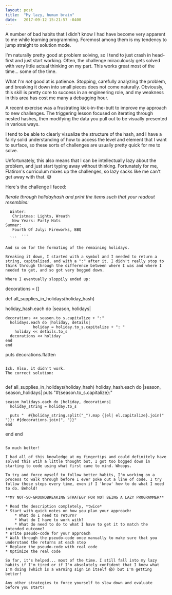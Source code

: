 ```yaml
---
layout: post
title:  "My lazy, human brain"
date:   2017-09-12 15:21:57 -0400
---
```


A number of bad habits that I didn't know I had have become very apparent to me while learning programming. Foremost among them is my tendency to jump straight to solution mode. 

I'm naturally pretty good at problem solving, so I tend to just crash in head-first and just start working. Often, the challenge miraculously gets solved with very little actual thinking on my part. This works great most of the time... some of the time.

What I'm *not* good at is patience. Stopping, carefully analyzing the problem, and breaking it down into small pieces does not come naturally. Obviously, this skill is pretty core to success in an engineering role, and my weakness in this area has cost me many a debugging hour. 

A recent exercise was a frustrating kick-in-the-butt to improve my approach to new challenges. The triggering lesson focused on iterating through nested hashes, then modifying the data you pull out to be visually presented in various ways. 

I tend to be able to clearly visualize the structure of the hash, and I have a fairly solid understanding of how to access the level and element that I want to surface, so these sorts of challenges are usually pretty quick for me to solve. 

Unfortunately, this also means that I can be intellectually lazy about the problem, and just start typing away without thinking. Fortunately for me, Flatiron's curriculum mixes up the challenges, so lazy sacks like me can't get away with that. 😅

Here's the challenge I faced:

*Iterate through holidayhash and print the items such that your readout resembles:*
   
  ```
	Winter:
     Christmas: Lights, Wreath
     New Years: Party Hats
  Summer:
     Fourth Of July: Fireworks, BBQ
		 ...
	```
 
And so on for the formating of the remaining holidays.

Breaking it down, I started with a symbol and I needed to return a string, capitalized, and with a ":" after it. I didn't really stop to think through through the difference between where I was and where I needed to get, and so got very bogged down.

Where I eventually sloppily ended up: 

```

decorations = []

def all_supplies_in_holidays(holiday_hash)

  holiday_hash.each do |season, holidays|
	
    decorations << season.to_s.capitalize + ":"
      holidays.each do |holiday, details|
				holiday = holiday.to_s.capitalize + ": "
        holiday << details.to_s
      decorations << holiday
    end
	end
  puts decorations.flatten

```

Ick. Also, it didn't work.	
The correct solution:
	
```

def all_supplies_in_holidays(holiday_hash)
  holiday_hash.each do |season, season_holidays|
    puts "#{season.to_s.capitalize}:"

    season_holidays.each do |holiday, decorations|
      holiday_string = holiday.to_s

      puts "  #{holiday_string.split("_").map {|el| el.capitalize}.join(" ")}: #{decorations.join(", ")}"
    end
  end
end

```

So much better!

I had all of this knowledge at my fingertips and could definitely have solved this wtih a little thought but, I got too bogged down in starting to code using what first came to mind. Whoops.

To try and force myself to follow better habits, I'm working on a process to walk through before I ever poke out a line of code. I try follow these steps every time, even if I 'know' how to do what I need to do. Behold!

**MY NOT-SO-GROUNDBREAKING STRATEGY FOR NOT BEING A LAZY PROGRAMMER**

* Read the description completely, *twice*
* Start with quick notes on how you plan your approach: 
	* What do I need to return? 
	* What do I have to work with?
	* What do need to do to what I have to get it to match the intended outcome?
* Write pseudo-code for your approach
* Walk through the pseudo-code once manually to make sure that you understand the returns at each step
* Replace the pseudo-code with real code
* Optimize the real code

So far, it's helped... most of the time. I still fall into my lazy habits if I'm tired or if I'm absolutely confident that I know what I'm doing (which is a warning sign in itself 😱) but I'm getting better!

Any other strategies to force yourself to slow down and evaluate before you start?
